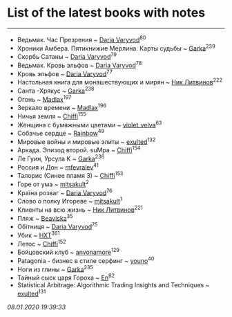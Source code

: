 # List of the latest books with notes
---

* Ведьмак. Час Презрения ~ [Daria Varyvod](users/829/829893410524253-facebook)<sup>80</sup>
* Хроники Амбера. Пятикнижие Мерлина. Карты судьбы ~ [Garka](users/115/115753719718250012620-google)<sup>239</sup>
* Скорбь Сатаны ~ [Daria Varyvod](users/829/829893410524253-facebook)<sup>79</sup>
* Ведьмак. Кровь эльфов ~ [Daria Varyvod](users/829/829893410524253-facebook)<sup>78</sup>
* Кровь эльфов ~ [Daria Varyvod](users/829/829893410524253-facebook)<sup>77</sup>
* Настольная книга для монашествующих и мирян ~ [Ник Литвинов](users/241/241974816-vkontakte)<sup>222</sup>
* Санта -Хрякус ~ [Garka](users/115/115753719718250012620-google)<sup>238</sup>
* Огонь ~ [Madlax](users/158/158304782-vkontakte)<sup>197</sup>
* Зеркало времени ~ [Madlax](users/158/158304782-vkontakte)<sup>196</sup>
* Ничья земля ~ [Chiffi](users/105/105831994080785626680-google)<sup>155</sup>
* Женщина с бумажными цветами ~ [violet_velva](users/116/116961712580551399099-google)<sup>63</sup>
* Собачье сердце ~ [Rainbow](users/109/109787328219839805802-google)<sup>49</sup>
* Мировые войны и мировые элиты ~ [exulted](users/100/100599204551896265722-google)<sup>132</sup>
* Аркада. Эпизод второй. suMpa ~ [Chiffi](users/105/105831994080785626680-google)<sup>154</sup>
* Ле Гуин, Урсула К ~ [Garka](users/115/115753719718250012620-google)<sup>236</sup>
* Россия и Дон ~ [mfevralev](users/140/140966150-vkontakte)<sup>41</sup>
* Талорис (Синее пламя 3) ~ [Chiffi](users/105/105831994080785626680-google)<sup>153</sup>
* Горе от ума ~ [mitsakult](users/288/288034278-vkontakte)<sup>2</sup>
* Країна розваг ~ [Daria Varyvod](users/829/829893410524253-facebook)<sup>76</sup>
* Слово о полку Игореве ~ [mitsakult](users/288/288034278-vkontakte)<sup>1</sup>
* Клиенты на всю жизнь ~ [Ник Литвинов](users/241/241974816-vkontakte)<sup>221</sup>
* Пляж ~ [Beaviska](users/102/10202544960024508-facebook)<sup>35</sup>
* Обітниця ~ [Daria Varyvod](users/829/829893410524253-facebook)<sup>75</sup>
* Убик ~ [HXT](users/100/100002563462782-facebook)<sup>361</sup>
* Летос ~ [Chiffi](users/105/105831994080785626680-google)<sup>152</sup>
* Бойцовский клуб ~ [anvonamore](users/595/5957175-vkontakte)<sup>129</sup>
* Patagonia - бизнес в стиле серфинг ~ [youno](users/302/302928912-vkontakte)<sup>40</sup>
* Ноги из глины ~ [Garka](users/115/115753719718250012620-google)<sup>235</sup>
* Тайный сыск царя Гороха ~ [En](users/333/333646551-vkontakte)<sup>82</sup>
* Statistical Arbitrage: Algorithmic Trading Insights and Techniques ~ [exulted](users/100/100599204551896265722-google)<sup>131</sup>


_08.01.2020 19:39:33_

